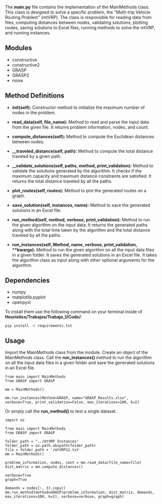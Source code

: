 The **main.py** file contains the implementation of the MainMethods class. This class is designed to solve a specific problem, the "Multi-trip Vehicle Routing Problem" (mtVRP). The class is responsible for reading data from files, computing distances between nodes, validating solutions, plotting routes, saving solutions to Excel files, running methods to solve the mtVRP, and running instances.

## Modules
- constructive
- constructive2
- GRASP
- GRASP2
- noise

## Method Definitions
- **__init__(self):** Constructor method to initialize the maximum number of nodes in the problem.

- **read_data(self, file_name):** Method to read and parse the input data from the given file. It returns problem information, nodes, and count.

- **compute_distances(self):** Method to compute the Euclidean distances between nodes.

- **__traveled_distance(self, path):** Method to compute the total distance traveled by a given path.

- **__validate_solutions(self, paths, method, print_validation):** Method to validate the solutions generated by the algorithm. It checks if the maximum capacity and maximum distance constraints are satisfied. It returns the total distance traveled by all the paths.

- **plot_routes(self, routes):** Method to plot the generated routes on a graph.

- **save_solution(self, instances, name):** Method to save the generated solutions in an Excel file.

- **run_method(self, method, verbose, print_validation):** Method to run the given algorithm on the input data. It returns the generated paths along with the total time taken by the algorithm and the total distance traveled by all the paths.

- **run_instances(self, Method, name, verbose, print_validation, \*\*kwargs):** Method to run the given algorithm on all the input data files in a given folder. It saves the generated solutions in an Excel file. It takes the algorithm class as input along with other optional arguments for the algorithm.

## Dependencies
- numpy
- matplotlib.pyplot
- openpyxl

To install them use the following command on your terminal inside of **Heuristics/Trabajos/Trabajo_1/Code/**:
```
pip install -r requirements.txt
```

## Usage
Import the MainMethods class from the module. Create an object of the MainMethods class. Call the **run_instances()** method to run the algorithm on all the input data files in a given folder and save the generated solutions in an Excel file.

```
from main import MainMethods
from GRASP import GRASP

mm = MainMethods()

mm.run_instances(Method=GRASP, name="GRASP_Results.xlsx", verbose=True, print_validation=False, max_iterations=100, k=2)
```

Or simply call the **run_method()** to test a single dataset.
```
import os

from main import MainMethods
from GRASP import GRASP

folder_path = "../mtVRP Instances"
folder_path = os.path.abspath(folder_path)
file = folder_path + '/mtVRP12.txt'
mm = MainMethods()

problem_information, nodes, cont = mm.read_data(file_name=file)
dist_matrix = mm.compute_distances()

verbose=True
graph=True

demands = nodes[:, 3].copy()
mm.run_method(method=GRASP(problem_information, dist_matrix, demands, max_iterations=100, k=2), verbose=verbose, graph=graph)
```
